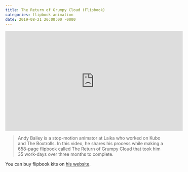 ```yaml
---
title: The Return of Grumpy Cloud (Flipbook)
categories: flipbook animation
date: 2019-08-21 20:00:00 -0000
---
```

<div><iframe width="560" height="315" src="https://www.youtube-nocookie.com/embed/jIR9RPlWWsg?controls=0" frameborder="0" allow="accelerometer; autoplay; encrypted-media; gyroscope; picture-in-picture" allowfullscreen></iframe></div>

> Andy Bailey is a stop-motion animator at Laika who worked on Kubo and The Boxtrolls. In this video, he shares his process while making a 658-page flipbook called The Return of Grumpy Cloud that took him 35 work-days over three months to complete.

You can buy flipbook kits on [his website](https://www.andymation.shop/shop).
